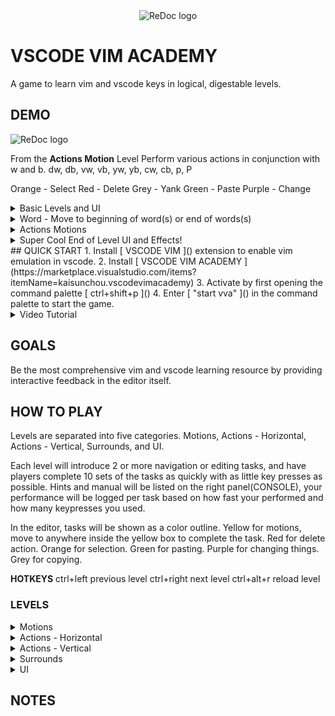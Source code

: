 <div align="center">
      <!-- <img alt="ReDoc logo" src="https://raw.githubusercontent.com/kaisunc/kaisunc.github.io/master/vscodevimacademy/data/images/banner.png" width="400px" /> -->
            <img alt="ReDoc logo" src="./data/markdown/banner.gif" />

</div>


# VSCODE VIM ACADEMY

A game to learn vim and vscode keys in logical, digestable levels.


## DEMO

<img alt="ReDoc logo" src="./data/markdown/quickDemo.gif" />

From the **Actions Motion** Level
Perform various actions in conjunction with w and b. dw, db, vw, vb, yw, yb, cw, cb, p, P

Orange - Select
Red - Delete
Grey - Yank
Green - Paste
Purple - Change

<details>
<summary>
Basic Levels and UI
</summary>
<img alt="ReDoc logo" src="./data/markdown/basics.gif" />
</details>

<details>
<summary>
Word - Move to beginning of word(s) or end of words(s)
</summary>
<img alt="ReDoc logo" src="./data/markdown/word.gif" />
</details>

<details>
<summary>
Actions Motions
</summary>
<img alt="ReDoc logo" src="./data/markdown/actions_motion.gif" />
</details>


<details>
<summary>
Super Cool End of Level UI and Effects!
</summary>
<img alt="ReDoc logo" src="./data/markdown/endCursor.gif" />
</details>
## QUICK START
1. Install [ VSCODE VIM ]() extension to enable vim emulation in vscode.
2. Install [ VSCODE VIM ACADEMY ](https://marketplace.visualstudio.com/items?itemName=kaisunchou.vscodevimacademy)
3. Activate by first opening the command palette [ ctrl+shift+p ]()
4. Enter [ "start vva" ]() in the command palette to start the game.
   <details>
   <summary>
    Video Tutorial
   </summary>
   <img alt="ReDoc logo" src="./data/markdown/activation.gif" />
   </details>



## GOALS
Be the most comprehensive vim and vscode learning resource by providing interactive feedback in the editor itself.


## HOW TO PLAY
Levels are separated into five categories. Motions, Actions - Horizontal, Actions - Vertical, Surrounds, and UI.

Each level will introduce 2 or more navigation or editing tasks, and have players complete 10 sets of the tasks as quickly with as little key presses as possible. Hints and manual will be listed on the right panel(CONSOLE), your performance will be logged per task based on how fast your performed and how many keypresses you used.

In the editor, tasks will be shown as a color outline.
Yellow for motions, move to anywhere inside the yellow box to complete the task.
Red for delete action.
Orange for selection.
Green for pasting.
Purple for changing things.
Grey for copying.




**HOTKEYS**
ctrl+left previous level
ctrl+right next level
ctrl+alt+r reload level
### LEVELS

<details>
<summary>
Motions
</summary>

1.	Left & Right 1
2.	Up & Down 1
3.	All Directions
4.	Left & Right 2
5.	Up & Down 2
6.	Beginning of Word 1
7.	Beginning of Word 2
8.	End of Word 1
9.	Review - Word Beginning & End
1.  Bol, Eol, First Letter
2.  Review - Word Beginning & BEFCOL
3.  Beginning of Word 3
4.  End of Word 2
5.  Review - WB & ege
6.  Top and Bottom of Page
7.  Up & Down Relative
8.  Review - Top, Bottom & Relative Line
9.  Goto Line
10. Review - Goto & Relative Line
11. Top, Middle, Bottom of Screen
12. Up, Down Half Screen
13. Up, Down Full Screen
14. Review - Screen Line Movements
15. Goto Next Paragraph
16. Goto Next Sentence
17. Goto Sections 1 - End Of
18. Goto Sections 2 - Start Of
19. Goto Sections 3 - Nearest Start or End
20. Goto Sections 4 - Start or End
21. Goto % of File
22. Hover
23. Next Pair Match
24. Searching For Letters 1
25. Word Search 1
26. Word Search 2
27. Word Search 3
28. Goto Definition
29. Marks
</details>

<details>
<summary>
Actions - Horizontal
</summary>

1. Visual Mode 1 - Select & Exit
2. Visual Mode 2 - Incrementally Select
3. Select Word
4. Delete Word
5. Paste Word
6. Delete & Paste Word
7. Copy Word
8. Change Word
9. Replace Word
10. Rename Symbol
11. Actions + Motion
12. Actions + Motions
13. Undo & Redo
14. Select Find Letter
15. Select To Letter
16. Delete & Backspace
17. Delete & Backspace 2
18. Change Case
19. Add, Minus 1
20. Add, Minus 2 - Numbered
21. Replace Char & Replace With
22. Swap Characters
23. Insert At & After Cursor
24. Insert At EOL & FCOL
25. Actions - Vertical
26. Surrounds
27. UI
</details>

<details>
<summary>
Actions - Vertical
</summary>

1. Select Line
2. Select Line Incrementally
3. Delete Line
4. Copy Line
5. Change Line
6. Paste Line
7. Insert Line
8. Replace Line
9. All Line
10. Select Lines
11. Copy Lines
12. Insert Lines
13. Delete Lines
14. Change Lines
15. Copy Line & Paste
16. Join Lines
17. Swap/Move Line
18. Indent Lines
19. Comment Lines

</details>

<details>
<summary>
Surrounds
</summary>

1. Select Word Text Object
2. Select All Surround
3. Select Inside Surround
4. Delete/Change All
5. Delete/Change Inside
6. Add Surround
7. Delete Surround
8. Change Surround
9. Delete HTML Tag Inner/Outer/Surround
</details>

<details>
<summary>
UI
</summary>

1. Select Group
2. Left/Right Editor
3. Left/Right Group
4. Quick File Navigation 1 - Search
5. Quick File Navigation 2 - Last File

</details>



## NOTES
